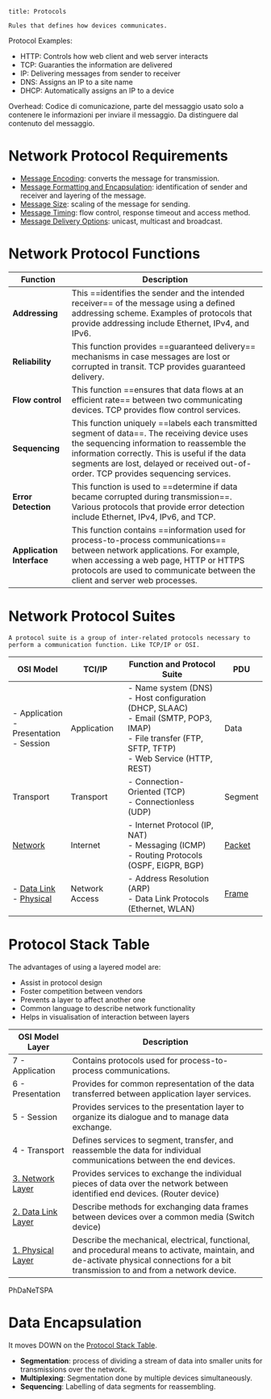 
```ad-abstract
title: Protocols

Rules that defines how devices communicates.
```

Protocol Examples:

- HTTP: Controls how web client and web server interacts
- TCP: Guaranties the information are delivered
- IP: Delivering messages from sender to receiver
- DNS: Assigns an IP to a site name
- DHCP: Automatically assigns an IP to a device

Overhead: Codice di comunicazione, parte del messaggio usato solo a contenere le informazioni per inviare il messaggio. Da distinguere dal contenuto del messaggio.

# Network Protocol Requirements 

- [Message Encoding](https://github.com/Nikkofelis/Corso_IT/blob/6b60b7179c5b9f22de97bee7e6e8652752e9c2c3/6.%20Fondamento%20di%20networking%20e%20tecnologie%20TCP-IP/Network%20Protocol%20Requirements/Message%20Encoding.md): converts the message for transmission.
- [Message Formatting and Encapsulation](https://github.com/Nikkofelis/Corso_IT/blob/6b60b7179c5b9f22de97bee7e6e8652752e9c2c3/6.%20Fondamento%20di%20networking%20e%20tecnologie%20TCP-IP/Network%20Protocol%20Requirements/Message%20Formatting%20and%20Encapsulation.md): identification of sender and receiver and layering of the message.
- [Message Size](https://github.com/Nikkofelis/Corso_IT/blob/6b60b7179c5b9f22de97bee7e6e8652752e9c2c3/6.%20Fondamento%20di%20networking%20e%20tecnologie%20TCP-IP/Network%20Protocol%20Requirements/Message%20Size.md): scaling of the message for sending.
- [Message Timing](https://github.com/Nikkofelis/Corso_IT/blob/6b60b7179c5b9f22de97bee7e6e8652752e9c2c3/6.%20Fondamento%20di%20networking%20e%20tecnologie%20TCP-IP/Network%20Protocol%20Requirements/Message%20Timing.md): flow control, response timeout and access method.
- [Message Delivery Options](https://github.com/Nikkofelis/Corso_IT/blob/6b60b7179c5b9f22de97bee7e6e8652752e9c2c3/6.%20Fondamento%20di%20networking%20e%20tecnologie%20TCP-IP/Network%20Protocol%20Requirements/Message%20Delivery%20Options.md): unicast, multicast and broadcast.

# Network Protocol Functions

| Function                  | Description                                                                                                                                                                                                                                                                         |
| ------------------------- | ----------------------------------------------------------------------------------------------------------------------------------------------------------------------------------------------------------------------------------------------------------------------------------- |
| **Addressing**            | This ==identifies the sender and the intended receiver== of the message using a defined addressing scheme. Examples of protocols that provide addressing include Ethernet, IPv4, and IPv6.                                                                                          |
| **Reliability**           | This function provides ==guaranteed delivery== mechanisms in case messages are lost or corrupted in transit. TCP provides guaranteed delivery.                                                                                                                                      |
| **Flow control**          | This function ==ensures that data flows at an efficient rate== between two communicating devices. TCP provides flow control services.                                                                                                                                               | 
| **Sequencing**            | This function uniquely ==labels each transmitted segment of data==. The receiving device uses the sequencing information to reassemble the information correctly. This is useful if the data segments are lost, delayed or received out-of-order. TCP provides sequencing services. |
| **Error Detection**       | This function is used to ==determine if data became corrupted during transmission==. Various protocols that provide error detection include Ethernet, IPv4, IPv6, and TCP.                                                                                                          |
| **Application Interface** | This function contains ==information used for process-to-process communications== between network applications. For example, when accessing a web page, HTTP or HTTPS protocols are used to communicate between the client and server web processes.                                |

# Network Protocol Suites

```ad-abstract
A protocol suite is a group of inter-related protocols necessary to perform a communication function. Like TCP/IP or OSI.
```

| OSI Model                                                                            | TCI/IP         | Function and Protocol Suite                                                                                                                                | PDU                  |
| ------------------------------------------------------------------------------------ | -------------- | ---------------------------------------------------------------------------------------------------------------------------------------------------------- | -------------------- |
| - Application<br>- Presentation<br>- Session                                         | Application    | - Name system (DNS)<br>- Host configuration (DHCP, SLAAC)<br>- Email (SMTP, POP3, IMAP)<br>- File transfer (FTP, SFTP, TFTP)<br>- Web Service (HTTP, REST) | Data                 |
| Transport                                                                            | Transport      | - Connection-Oriented (TCP)<br>- Connectionless (UDP)                                                                                                      | Segment              |
| [Network](https://github.com/Nikkofelis/Corso_IT/blob/6b60b7179c5b9f22de97bee7e6e8652752e9c2c3/6.%20Fondamento%20di%20networking%20e%20tecnologie%20TCP-IP/8.%20Network%20Layer.md)                                                   | Internet       | - Internet Protocol (IP, NAT)<br>- Messaging (ICMP)<br>- Routing Protocols (OSPF, EIGPR, BGP)                                                              | [Packet](https://github.com/Nikkofelis/Corso_IT/blob/6b60b7179c5b9f22de97bee7e6e8652752e9c2c3/6.%20Fondamento%20di%20networking%20e%20tecnologie%20TCP-IP/Data%20Content/Packets.md) |
| - [Data Link](https://github.com/Nikkofelis/Corso_IT/blob/6b60b7179c5b9f22de97bee7e6e8652752e9c2c3/6.%20Fondamento%20di%20networking%20e%20tecnologie%20TCP-IP/6.%20Data%20Link%20Layer.md)<br>- [Physical](https://github.com/Nikkofelis/Corso_IT/blob/6b60b7179c5b9f22de97bee7e6e8652752e9c2c3/6.%20Fondamento%20di%20networking%20e%20tecnologie%20TCP-IP/4.%20Physical%20Layer.md) | Network Access | - Address Resolution (ARP)<br>- Data Link Protocols (Ethernet, WLAN)                                                                                       | [Frame](https://github.com/Nikkofelis/Corso_IT/blob/6b60b7179c5b9f22de97bee7e6e8652752e9c2c3/6.%20Fondamento%20di%20networking%20e%20tecnologie%20TCP-IP/Data%20Content/Frame.md)    | 

# Protocol Stack Table

The advantages of using a layered model are:

- Assist in protocol design
- Foster competition between vendors
- Prevents a layer to affect another one
- Common language to describe network functionality
- Helps in visualisation of interaction between layers

| OSI Model Layer                                   | Description                                                                                                                                                                            |
| ------------------------------------------------- | -------------------------------------------------------------------------------------------------------------------------------------------------------------------------------------- |
| 7 - Application                                   | Contains protocols used for process-to-process communications.                                                                                                                         |
| 6 - Presentation                                  | Provides for common representation of the data transferred between application layer services.                                                                                         |
| 5 - Session                                       | Provides services to the presentation layer to organize its dialogue and to manage data exchange.                                                                                      |
| 4 - Transport                                     | Defines services to segment, transfer, and reassemble the data for individual communications between the end devices.                                                                  |
| [3. Network Layer](https://github.com/Nikkofelis/Corso_IT/blob/6b60b7179c5b9f22de97bee7e6e8652752e9c2c3/6.%20Fondamento%20di%20networking%20e%20tecnologie%20TCP-IP/8.%20Network%20Layer.md)       | Provides services to exchange the individual pieces of data over the network between identified end devices. (Router device)                                                           |
| [2. Data Link Layer](https://github.com/Nikkofelis/Corso_IT/blob/6b60b7179c5b9f22de97bee7e6e8652752e9c2c3/6.%20Fondamento%20di%20networking%20e%20tecnologie%20TCP-IP/6.%20Data%20Link%20Layer.md) | Describe methods for exchanging data frames between devices over a common media (Switch device)                                                                                        |
| [1. Physical Layer](https://github.com/Nikkofelis/Corso_IT/blob/6b60b7179c5b9f22de97bee7e6e8652752e9c2c3/6.%20Fondamento%20di%20networking%20e%20tecnologie%20TCP-IP/4.%20Physical%20Layer.md)     | Describe the mechanical, electrical, functional, and procedural means to activate, maintain, and de-activate physical connections for a bit transmission to and from a network device. |

PhDaNeTSPA

# Data Encapsulation

It moves DOWN on the [Protocol Stack Table](#Protocol%20Stack%20Table).

- **Segmentation**: process of dividing a stream of data into smaller units for transmissions over the network.
- **Multiplexing**: Segmentation done by multiple devices simultaneously.
- **Sequencing**: Labelling of data segments for reassembling.

